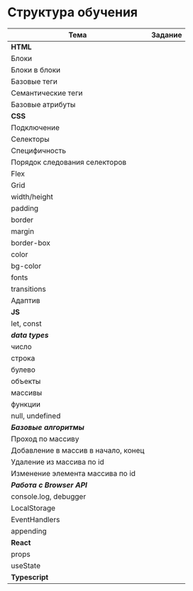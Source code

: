 # Структура обучения

| Тема | Задание |
| --- | --- |
| **HTML** |  |
| Блоки |  |
| Блоки в блоки |  |
| Базовые теги |  |
| Семантические теги |  |
| Базовые атрибуты |  |
| **CSS** |  |
| Подключение |  |
| Селекторы |  |
| Специфичность |  |
| Порядок следования селекторов |  |
| Flex |  |
| Grid |  |
| width/height |  |
| padding |  |
| border |  |
| margin |  |
| border-box |  |
| color |  |
| bg-color |  |
| fonts |  |
| transitions |  |
| Адаптив |  |
| **JS** |  |
| let, const |  |
| ***data types*** |  |
| число |  |
| строка |  |
| булево |  |
| объекты |  |
| массивы |  |
| функции |  |
| null, undefined |  |
| ***Базовые алгоритмы*** |  |
| Проход по массиву |  |
| Добавление в массив в начало, конец |  |
| Удаление из массива по id |  |
| Изменение элемента массива по id |  |
| ***Работа с Browser API*** |  |
| console.log, debugger |  |
| LocalStorage |  |
| EventHandlers |  |
| appending |  |
| **React** |  |
| props |  |
| useState |  |
| **Typescript** |  |